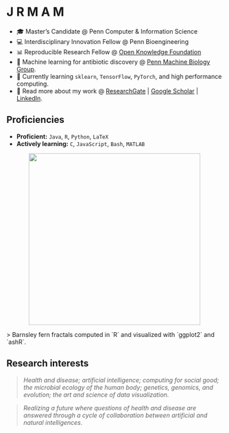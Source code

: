 # J R M A M

* :mortar_board: Master’s Candidate @ Penn Computer & Information Science
* :computer: Interdisciplinary Innovation Fellow @ Penn Bioengineering
* :bar_chart: Reproducible Research Fellow @ [Open Knowledge Foundation](https://okfn.org)
* :pill: Machine learning for antibiotic discovery @ [Penn Machine Biology Group](https://delafuentelab.seas.upenn.edu).
* 🌱 Currently learning ```sklearn```, ```TensorFlow```, ```PyTorch```, and high performance computing.
* :book: Read more about my work @ [ResearchGate](https://www.researchgate.net/profile/Jacqueline_Maasch) | [Google Scholar](https://scholar.google.com/citations?user=5l9n9J8AAAAJ&hl=en&oi=ao) | [LinkedIn](www.linkedin.com/in/jmaasch).

## Proficiencies
* **Proficient:** ```Java```, ```R```, ```Python```, ```LaTeX```
* **Actively learning:** ```C```, ```JavaScript```, ```Bash```, ```MATLAB```

<p align="center">
<img src="https://user-images.githubusercontent.com/50045763/100760830-2e646180-33c0-11eb-94f1-2a8a0b3a3633.jpg" width=400>
  </p>
> Barnsley fern fractals computed in `R` and visualized with `ggplot2` and `ashR`.

## Research interests
>*Health and disease; artificial intelligence; computing for social good; the microbial ecology of the human body; genetics, genomics, and evolution; the art and science of data visualization.*

>*Realizing a future where questions of health and disease are answered through a cycle of collaboration between artificial and natural intelligences.*

